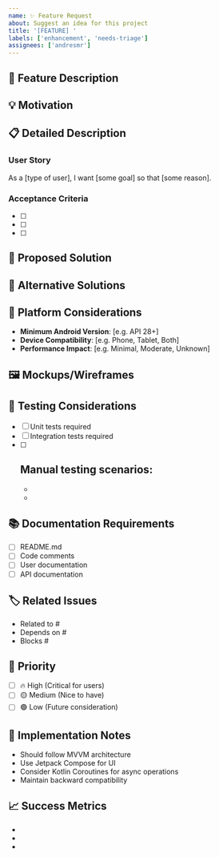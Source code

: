 ```yaml
---
name: ✨ Feature Request
about: Suggest an idea for this project
title: '[FEATURE] '
labels: ['enhancement', 'needs-triage']
assignees: ['andresmr']
---
```


## 🚀 Feature Description

<!-- A clear and concise description of the feature you'd like to see -->

## 💡 Motivation

<!-- Why is this feature needed? What problem does it solve? -->

## 📋 Detailed Description

<!-- Provide a detailed description of the feature -->

### User Story
<!-- Describe from the user's perspective -->
As a [type of user], I want [some goal] so that [some reason].

### Acceptance Criteria
<!-- Define what constitutes a completed feature -->
- [ ] 
- [ ] 
- [ ] 

## 🎨 Proposed Solution

<!-- Describe how you envision this feature working -->

## 🔄 Alternative Solutions

<!-- Describe any alternative solutions you've considered -->

## 📱 Platform Considerations

<!-- Any specific Android version or device considerations? -->

- **Minimum Android Version**: [e.g. API 28+]
- **Device Compatibility**: [e.g. Phone, Tablet, Both]
- **Performance Impact**: [e.g. Minimal, Moderate, Unknown]

## 🖼️ Mockups/Wireframes

<!-- If applicable, add mockups or wireframes to help explain the feature -->

## 🧪 Testing Considerations

<!-- How should this feature be tested? -->

- [ ] Unit tests required
- [ ] Integration tests required  
- [ ] Manual testing scenarios:
  - 
  - 
  - 

## 📚 Documentation Requirements

<!-- What documentation needs to be updated? -->

- [ ] README.md
- [ ] Code comments
- [ ] User documentation
- [ ] API documentation

## 🏷️ Related Issues

<!-- Link any related issues or feature requests -->

- Related to #
- Depends on #
- Blocks #

## 🎯 Priority

<!-- How important is this feature? -->

- [ ] 🔥 High (Critical for users)
- [ ] 🟡 Medium (Nice to have)
- [ ] 🟢 Low (Future consideration)

## 🔧 Implementation Notes

<!-- Any technical considerations for developers -->

- Should follow MVVM architecture
- Use Jetpack Compose for UI
- Consider Kotlin Coroutines for async operations
- Maintain backward compatibility

## 📈 Success Metrics

<!-- How will we measure the success of this feature? -->

- 
- 
- 